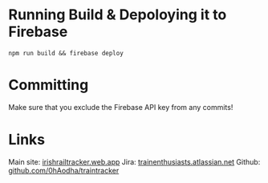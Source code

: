 # Running Build & Depoloying it to Firebase
`npm run build && firebase deploy`

# Committing 
Make sure that you exclude the Firebase API key from any commits!

# Links 
Main site: [irishrailtracker.web.app](https://irishrailtracker.web.app/) 
Jira: [trainenthusiasts.atlassian.net](https://trainenthusiasts.atlassian.net/jira/software/projects/TE/boards/1)
Github: [github.com/0hAodha/traintracker](https://github.com/0hAodha/traintracker)
